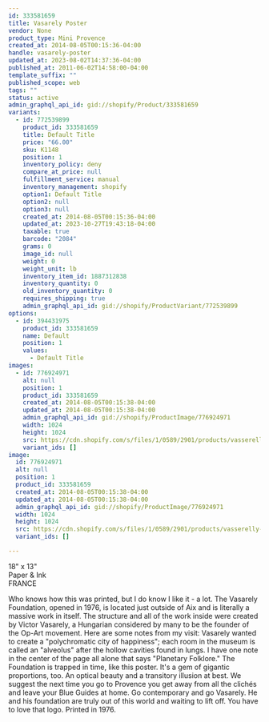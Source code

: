 ```yaml
---
id: 333581659
title: Vasarely Poster
vendor: None
product_type: Mini Provence
created_at: 2014-08-05T00:15:36-04:00
handle: vasarely-poster
updated_at: 2023-08-02T14:37:36-04:00
published_at: 2011-06-02T14:58:00-04:00
template_suffix: ""
published_scope: web
tags: ""
status: active
admin_graphql_api_id: gid://shopify/Product/333581659
variants:
  - id: 772539899
    product_id: 333581659
    title: Default Title
    price: "66.00"
    sku: K1148
    position: 1
    inventory_policy: deny
    compare_at_price: null
    fulfillment_service: manual
    inventory_management: shopify
    option1: Default Title
    option2: null
    option3: null
    created_at: 2014-08-05T00:15:36-04:00
    updated_at: 2023-10-27T19:43:18-04:00
    taxable: true
    barcode: "2084"
    grams: 0
    image_id: null
    weight: 0
    weight_unit: lb
    inventory_item_id: 1887312838
    inventory_quantity: 0
    old_inventory_quantity: 0
    requires_shipping: true
    admin_graphql_api_id: gid://shopify/ProductVariant/772539899
options:
  - id: 394431975
    product_id: 333581659
    name: Default
    position: 1
    values:
      - Default Title
images:
  - id: 776924971
    alt: null
    position: 1
    product_id: 333581659
    created_at: 2014-08-05T00:15:38-04:00
    updated_at: 2014-08-05T00:15:38-04:00
    admin_graphql_api_id: gid://shopify/ProductImage/776924971
    width: 1024
    height: 1024
    src: https://cdn.shopify.com/s/files/1/0589/2901/products/vasserelly-poster.jpeg?v=1407212138
    variant_ids: []
image:
  id: 776924971
  alt: null
  position: 1
  product_id: 333581659
  created_at: 2014-08-05T00:15:38-04:00
  updated_at: 2014-08-05T00:15:38-04:00
  admin_graphql_api_id: gid://shopify/ProductImage/776924971
  width: 1024
  height: 1024
  src: https://cdn.shopify.com/s/files/1/0589/2901/products/vasserelly-poster.jpeg?v=1407212138
  variant_ids: []

---
```


18" x 13"  
Paper & Ink  
FRANCE 

Who knows how this was printed, but I do know I like it - a lot. The Vasarely Foundation, opened in 1976, is located just outside of Aix and is literally a massive work in itself. The structure and all of the work inside were created by Victor Vasarely, a Hungarian considered by many to be the founder of the Op-Art movement. Here are some notes from my visit: Vasarely wanted to create a "polychromatic city of happiness"; each room in the museum is called an "alveolus" after the hollow cavities found in lungs. I have one note in the center of the page all alone that says "Planetary Folklore." The Foundation is trapped in time, like this poster. It's a gem of gigantic proportions, too. An optical beauty and a transitory illusion at best. We suggest the next time you go to Provence you get away from all the clichés and leave your Blue Guides at home. Go contemporary and go Vasarely. He and his foundation are truly out of this world and waiting to lift off. You have to love that logo. Printed in 1976.